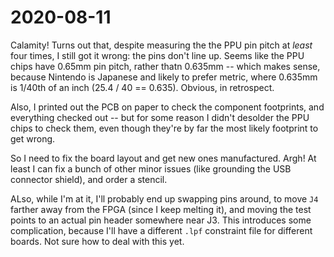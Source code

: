 # 2020-08-11

Calamity!  Turns out that, despite measuring the the PPU pin pitch at *least* four times, I still got it wrong: the pins don't line up.  Seems like the PPU chips have 0.65mm pin pitch, rather thatn 0.635mm -- which makes sense, because Nintendo is Japanese and likely to prefer metric, where 0.635mm is 1/40th of an inch (25.4 / 40 == 0.635).  Obvious, in retrospect.

Also, I printed out the PCB on paper to check the component footprints, and everything checked out -- but for some reason I didn't desolder the PPU chips to check them, even though they're by far the most likely footprint to get wrong.

So I need to fix the board layout and get new ones manufactured.  Argh!  At least I can fix a bunch of other minor issues (like grounding the USB connector shield), and order a stencil.

ALso, while I'm at it, I'll probably end up swapping pins around, to move `J4` farther away from the FPGA (since I keep melting it), and moving the test points to an actual pin header somewhere near J3.  This introduces some complication, because I'll have a different `.lpf` constraint file for different boards.  Not sure how to deal with this yet.
